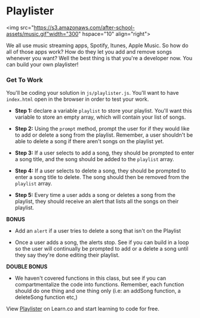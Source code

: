 # Playlister

<img src="https://s3.amazonaws.com/after-school-assets/music.gif"width="300" hspace="10" align="right">

We all use music streaming apps, Spotify, Itunes, Apple Music. So how do all of those apps work? How do they let you add and remove songs whenever you want? Well the best thing is that you're a developer now. You can build your own playlister!


### Get To Work

You'll be coding your solution in `js/playlister.js`. You'll want to have `index.html` open in the browser in order to test your work. 

+ **Step 1:** declare a variable `playlist` to store your playlist. You'll want this variable to store an empty array, which will contain your list of songs.

+ **Step 2:** Using the `prompt` method, prompt the user for if they would like to add or delete a song from the playlist. Remember, a user shouldn't be able to delete a song if there aren't songs on the playlist yet.

+ **Step 3:** If a user selects to add a song, they should be prompted to enter a song title, and the song should be added to the `playlist` array. 

+ **Step 4:** If a user selects to delete a song, they should be prompted to enter a song title to delete. The song should then be removed from the `playlist` array.

+ **Step 5:** Every time a user adds a song or deletes a song from the playlist, they should receive an alert that lists all the songs on their playlist.


**BONUS**
+ Add an `alert` if a user tries to delete a song that isn't on the Playlist

+ Once a user adds a song, the alerts stop. See if you can build in a loop so the user will continually be prompted to add or a delete a song until they say they're done editing their playlist.

**DOUBLE BONUS**

+ We haven't covered functions in this class, but see if you can compartmentalize the code into functions. Remember, each function should do one thing and one thing only (i.e: an addSong function, a deleteSong function etc,)
<p data-visibility='hidden'>View <a href='https://learn.co/lessons/hs-intro-web-design-playlist-maker' title='Playlister'>Playlister</a> on Learn.co and start learning to code for free.</p>
